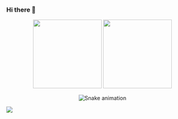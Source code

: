 ### Hi there 👋

<!--
**agus-droid/agus-droid** is a ✨ _special_ ✨ repository because its `README.md` (this file) appears on your GitHub profile.

Here are some ideas to get you started:

- 🔭 I’m currently working on ...
- 🌱 I’m currently learning ...
- 👯 I’m looking to collaborate on ...
- 🤔 I’m looking for help with ...
- 💬 Ask me about ...
- 📫 How to reach me: ...
- 😄 Pronouns: ...
- ⚡ Fun fact: ...
-->
<div align="center">
  <img height="180em" src="https://github-readme-stats.vercel.app/api?username=agus-droid&count_private=true&show_icons=true&theme=radical"/>
  
  <img height="180em" src="https://github-readme-stats.vercel.app/api/top-langs/?username=agus-droid&layout=compact&theme=radical&langs_count=8"/>
  
  ![Snake animation](https://github.com/agus-droid/agus-droid/blob/output/github-contribution-grid-snake.svg)

</div>


![](https://komarev.com/ghpvc/?username=agus-droid)
